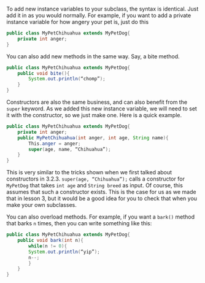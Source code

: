 To add new instance variables to your subclass, the syntax is identical. Just add it in as you would normally. For example, if you want to add a private instance variable for how angery your pet is, just do this

```java
public class MyPetChihuahua extends MyPetDog{
    private int anger;
}
```
You can also add new methods in the same way. Say, a bite method.

```java
public class MyPetChihuahua extends MyPetDog{
    public void bite(){
        System.out.println(“chomp”);
    }
}
```
Constructors are also the same business, and can also benefit from the `super` keyword. As we added this new instance variable, we will need to set it with the constructor, so we just make one. Here is a quick example.

```java
public class MyPetChihuahua extends MyPetDog{
    private int anger;
    public MyPetChihuahua(int anger, int age, String name){
        This.anger = anger;
        super(age, name, “Chihuahua”);
    }
}
```
This is very similar to the tricks shown when we first talked about constructors in 3.2.3. `super(age, “Chihuahua”);` calls a constructor for `MyPetDog` that takes `int age` and `String breed` as input. Of course, this assumes that such a constructor exists. This is the case for us as we made that in lesson 3, but it would be a good idea for you to check that when you make your own subclasses.

You can also overload methods. For example, if you want a `bark()` method that barks `n` times, then you can write something like this:

```java
public class MyPetChihuahua extends MyPetDog{
    public void bark(int n){
        while(n != 0){
        System.out.println(“yip”);
        n--;
        }
    }
}
```
